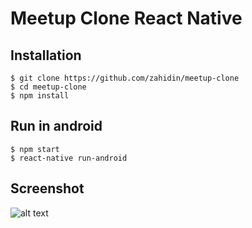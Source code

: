 # Meetup Clone React Native

## Installation
```
$ git clone https://github.com/zahidin/meetup-clone
$ cd meetup-clone
$ npm install
```

## Run in android
```
$ npm start
$ react-native run-android
```

## Screenshot
![alt text](https://i.ibb.co/GkQG5cW/Screenshot-2018-12-05-19-41-46-682-com-meetupclone.png)
